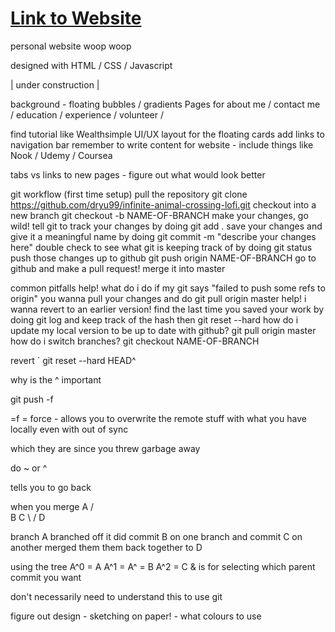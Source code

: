 # [Link to Website](https://carmenx.github.io/ "Carmen's website")
personal website woop woop

designed with HTML / CSS / Javascript

| under construction |

background - floating bubbles / gradients 
Pages for about me / contact me / education / experience / volunteer / 

find tutorial like Wealthsimple UI/UX layout for the floating cards
add links to navigation bar 
remember to write content for website - include things like Nook / Udemy / Coursea 

tabs vs links to new pages - figure out what would look better

git workflow
(first time setup) pull the repository git clone https://github.com/dryu99/infinite-animal-crossing-lofi.git
checkout into a new branch git checkout -b NAME-OF-BRANCH
make your changes, go wild!
tell git to track your changes by doing git add .
save your changes and give it a meaningful name by doing git commit -m "describe your changes here"
double check to see what git is keeping track of by doing git status
push those changes up to github git push origin NAME-OF-BRANCH
go to github and make a pull request!
merge it into master

common pitfalls
help! what do i do if my git says "failed to push some refs to origin"
you wanna pull your changes and do git pull origin master
help! i wanna revert to an earlier version!
find the last time you saved your work by doing git log and keep track of the hash
then git reset --hard <hash>
how do i update my local version to be up to date with github?
git pull origin master
how do i switch branches?
git checkout NAME-OF-BRANCH
  
  revert 
` git reset --hard HEAD^

why is the ^ important 

git push -f 

=f = force - allows you to overwrite the remote stuff with what you have locally even with out of sync

which they are since you threw garbage away 

do ~ or ^

tells you to go back

when you merge
A
 /  \
B  C
 \  /
  D
  
  branch A
  branched off it
  did commit B on one branch and commit C on another
  merged them them back together to D
  
  using the tree
  A^0 = A
  A^1 = A^ = B
  A^2 = C
  & is for selecting which parent commit you  want 
  
  don't necessarily need to understand this to use git
  
  figure out design - sketching on paper! - what colours to use
